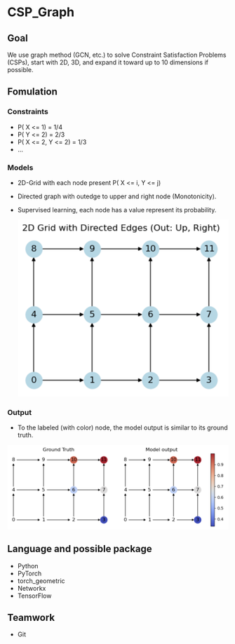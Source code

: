 # CSP_Graph

## Goal

We use graph method (GCN, etc.) to solve Constraint Satisfaction Problems (CSPs), start with 2D, 3D, and expand it toward up to 10 dimensions if possible.

## Fomulation

### Constraints

- P( X <= 1) = 1/4
- P( Y <= 2) = 2/3
- P( X <= 2, Y <= 2) = 1/3
- ...

### Models

- 2D-Grid with each node present  P( X <= i, Y <= j) 

- Directed graph with outedge to upper and right node (Monotonicity).

- Supervised learning, each node has a value represent its probability.

  ![2d_demo_1](./pics/2d_demo_1.png)

### Output

- To the labeled (with color) node, the model output is similar to its ground truth.

![2d_demo_2](./pics/2d_demo_2.png)


## Language and possible package

- Python
- PyTorch
- torch_geometric
- Networkx
- TensorFlow

## Teamwork

- Git